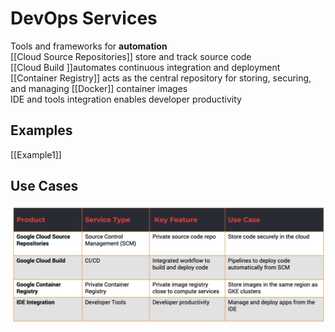 # DevOps Services
Tools and frameworks for **automation**  
[[Cloud Source Repositories]] store and track source code  
[[Cloud Build ]]automates continuous integration and deployment  
[[Container Registry]] acts as the central repository for storing, securing, and managing [[Docker]] container images  
IDE and tools integration enables developer productivity

## Examples
[[Example1]]

## Use Cases

!["alt"](../images/UseCases.png)